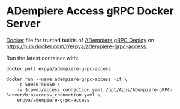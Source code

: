 ADempiere Access gRPC Docker Server
=====================

[Docker](https://www.docker.io/) file for trusted builds of [ADempiere gRPC Deploy](http://erpya.com/) on https://hub.docker.com/r/erpya/adempiere-grpc-access.

Run the latest container with:

    docker pull erpya/adempiere-grpc-access


```shell
docker run --name adempiere-grpc-access -it \
	-p 50050:50050 \
	-v $(pwd)/access_connection.yaml:/opt/Apps/ADempiere-gRPC-Server/bin/access_connection.yaml \
	erpya/adempiere-grpc-access
```
